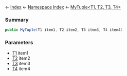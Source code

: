 ← [Index](Api-Index) ← [Namespace Index](Namespace-Index) ← [MyTuple\<T1, T2, T3, T4\>](VRage.MyTuple`4)

### Summary

```csharp
public MyTuple(T1 item1, T2 item2, T3 item3, T4 item4)
```

### Parameters

* [T1]() item1
* [T2]() item2
* [T3]() item3
* [T4]() item4
